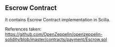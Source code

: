 ## Escrow Contract
It contains Escrow Contract implementation in Scilla.

References taken:<br>
https://github.com/OpenZeppelin/openzeppelin-solidity/blob/master/contracts/payment/Escrow.sol
